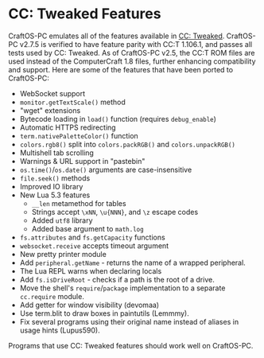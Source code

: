 # CC: Tweaked Features
CraftOS-PC emulates all of the features available in [CC: Tweaked](https://github.com/SquidDev/CC-Tweaked). CraftOS-PC v2.7.5 is verified to have feature parity with CC:T 1.106.1, and passes all tests used by CC: Tweaked. As of CraftOS-PC v2.5, the CC:T ROM files are used instead of the ComputerCraft 1.8 files, further enhancing compatibility and support. Here are some of the features that have been ported to CraftOS-PC:

* WebSocket support
* `monitor.getTextScale()` method
* "wget" extensions
* Bytecode loading in `load()` function (requires `debug_enable`)
* Automatic HTTPS redirecting
* `term.nativePaletteColor()` function
* `colors.rgb8()` split into `colors.packRGB()` and `colors.unpackRGB()`
* Multishell tab scrolling
* Warnings & URL support in "pastebin"
* `os.time()`/`os.date()` arguments are case-insensitive
* `file.seek()` methods
* Improved IO library
* New Lua 5.3 features
  * `__len` metamethod for tables
  * Strings accept `\xNN`, `\u{NNN}`, and `\z` escape codes
  * Added `utf8` library
  * Added base argument to `math.log`
* `fs.attributes` and `fs.getCapacity` functions
* `websocket.receive` accepts timeout argument
* New pretty printer module
* Add `peripheral.getName` - returns the name of a wrapped peripheral.
* The Lua REPL warns when declaring locals
* Add `fs.isDriveRoot` - checks if a path is the root of a drive.
* Move the shell's `require`/`package` implementation to a separate `cc.require` module.
* Add getter for window visibility (devomaa)
* Use term.blit to draw boxes in paintutils (Lemmmy).
* Fix several programs using their original name instead of aliases in usage hints (Lupus590).


Programs that use CC: Tweaked features should work well on CraftOS-PC.
